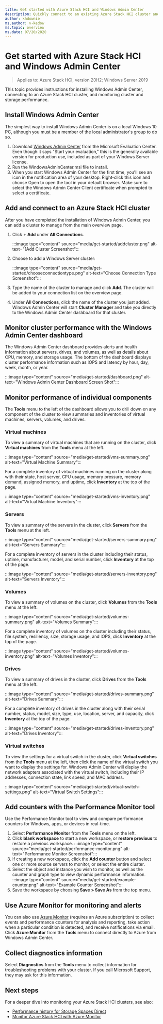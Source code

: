 ```yaml
---
title: Get started with Azure Stack HCI and Windows Admin Center
description: Quickly connect to an existing Azure Stack HCI cluster and use Windows Admin Center to monitor cluster and storage performance.
author: khdownie
ms.author: v-kedow
ms.topic: overview
ms.date: 07/20/2020
---
```


# Get started with Azure Stack HCI and Windows Admin Center

> Applies to: Azure Stack HCI, version 20H2; Windows Server 2019

This topic provides instructions for installing Windows Admin Center, connecting to an Azure Stack HCI cluster, and monitoring cluster and storage performance.

## Install Windows Admin Center

The simplest way to install Windows Admin Center is on a local Windows 10 PC, although you must be a member of the local administrator's group to do so.

1. Download [Windows Admin Center](https://www.microsoft.com/evalcenter/evaluate-windows-admin-center) from the Microsoft Evaluation Center. Even though it says "Start your evaluation," this is the generally available version for production use, included as part of your Windows Server license.
2. Run the WindowsAdminCenter.msi file to install.
3. When you start Windows Admin Center for the first time, you'll see an icon in the notification area of your desktop. Right-click this icon and choose Open to open the tool in your default browser. Make sure to select the Windows Admin Center Client certificate when prompted to select a certificate.

## Add and connect to an Azure Stack HCI cluster

After you have completed the installation of Windows Admin Center, you can add a cluster to manage from the main overview page.

1. Click **+ Add** under **All Connections**.

    :::image type="content" source="media/get-started/addcluster.png" alt-text="[Add Cluster Screenshot":::

2. Choose to add a Windows Server cluster:

    :::image type="content" source="media/get-started/chooseconnectiontype.png" alt-text="Choose Connection Type Screenshot":::

3. Type the name of the cluster to manage and click **Add**. The cluster will be added to your connection list on the overview page.

4. Under **All Connections**, click the name of the cluster you just added. Windows Admin Center will start **Cluster Manager** and take you directly to the Windows Admin Center dashboard for that cluster.

## Monitor cluster performance with the Windows Admin Center dashboard

The Windows Admin Center dashboard provides alerts and health information about servers, drives, and volumes, as well as details about CPU, memory, and storage usage. The bottom of the dashboard displays cluster performance information such as IOPS and latency by hour, day, week, month, or year.

:::image type="content" source="media/get-started/dashboard.png" alt-text="Windows Admin Center Dashboard Screen Shot":::

## Monitor performance of individual components

The **Tools** menu to the left of the dashboard allows you to drill down on any component of the cluster to view summaries and inventories of virtual machines, servers, volumes, and drives.

### Virtual machines

To view a summary of virtual machines that are running on the cluster, click **Virtual machines** from the **Tools** menu at the left.

:::image type="content" source="media/get-started/vms-summary.png" alt-text="Virtual Machine Summary":::

For a complete inventory of virtual machines running on the cluster along with their state, host server, CPU usage, memory pressure, memory demand, assigned memory, and uptime, click **Inventory** at the top of the page.

:::image type="content" source="media/get-started/vms-inventory.png" alt-text="Virtual Machine Inventory":::

### Servers

To view a summary of the servers in the cluster, click **Servers** from the **Tools** menu at the left.

:::image type="content" source="media/get-started/servers-summary.png" alt-text="Servers Summary":::

For a complete inventory of servers in the cluster including their status, uptime, manufacturer, model, and serial number, click **Inventory** at the top of the page.

:::image type="content" source="media/get-started/servers-inventory.png" alt-text="Servers Inventory":::

### Volumes

To view a summary of volumes on the cluster, click **Volumes** from the **Tools** menu at the left.

:::image type="content" source="media/get-started/volumes-summary.png" alt-text="Volumes Summary":::

For a complete inventory of volumes on the cluster including their status, file system, resiliency, size, storage usage, and IOPS, click **Inventory** at the top of the page.

:::image type="content" source="media/get-started/volumes-inventory.png" alt-text="Volumes Inventory":::

### Drives

To view a summary of drives in the cluster, click **Drives** from the **Tools** menu at the left.

:::image type="content" source="media/get-started/drives-summary.png" alt-text="Drives Summary":::

For a complete inventory of drives in the cluster along with their serial number, status, model, size, type, use, location, server, and capacity, click **Inventory** at the top of the page.

:::image type="content" source="media/get-started/drives-inventory.png" alt-text="Drives Inventory":::

### Virtual switches

To view the settings for a virtual switch in the cluster, click **Virtual switches** from the **Tools** menu at the left, then click the name of the virtual switch you want to display the settings for. Windows Admin Center will display the network adapters associated with the virtual switch, including their IP addresses, connection state, link speed, and MAC address.

:::image type="content" source="media/get-started/virtual-switch-settings.png" alt-text="Virtual Switch Settings":::

## Add counters with the Performance Monitor tool

Use the Performance Monitor tool to view and compare performance counters for Windows, apps, or devices in real-time.

1. Select **Performance Monitor** from the **Tools** menu on the left.
2. Click **blank workspace** to start a new workspace, or **restore previous** to restore a previous workspace.
    :::image type="content" source="media/get-started/performance-monitor.png" alt-text="Performance Monitor Screenshot":::
3. If creating a new workspace, click the **Add counter** button and select one or more source servers to monitor, or select the entire cluster.
4. Select the object and instance you wish to monitor, as well as the counter and graph type to view dynamic performance information.
    :::image type="content" source="media/get-started/example-counter.png" alt-text="Example Counter Screenshot":::
5. Save the workspace by choosing **Save > Save As** from the top menu.

## Use Azure Monitor for monitoring and alerts

You can also use [Azure Monitor](/windows-server/manage/windows-admin-center/azure/azure-monitor) (requires an Azure subscription) to collect events and performance counters for analysis and reporting, take action when a particular condition is detected, and receive notifications via email. Click **Azure Monitor** from the **Tools** menu to connect directly to Azure from Windows Admin Center.

## Collect diagnostics information

Select **Diagnostics** from the **Tools** menu to collect information for troubleshooting problems with your cluster. If you call Microsoft Support, they may ask for this information.

## Next steps

For a deeper dive into monitoring your Azure Stack HCI clusters, see also:

- [Performance history for Storage Spaces Direct](/windows-server/storage/storage-spaces/performance-history)
- [Monitor Azure Stack HCI with Azure Monitor](manage/azure-monitor.md)
